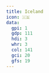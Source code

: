 ```yaml
---
title: Iceland
icon: 🇮🇸
data:
  gpi: 1
  gdp: 111
  hdi: 3
  whr: 3
  col: 141
  gci: 20
  gfs: 19
---
```


